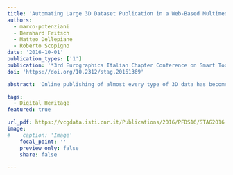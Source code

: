 ```yaml
---
title: 'Automating Large 3D Dataset Publication in a Web-Based Multimedia Repository'
authors:
  - marco-potenziani
  - Bernhard Fritsch
  - Matteo Dellepiane
  - Roberto Scopigno
date: '2016-10-01'
publication_types: ['1']
publication: '*3rd Eurographics Italian Chapter Conference on Smart Tools and Apps for Graphics*'
doi: 'https://doi.org/10.2312/stag.20161369'

abstract: 'Online publishing of almost every type of 3D data has become a quasi-standard routine. Nevertheless, the integration in a 	web page of a single 3D model, or of a predefined restricted set of models, raises different issues compared to an efficient and effective integration of thousands of them in an online repository. In this case it is mandatory to have an automatized pipeline to prepare and homogenize the dataset. The pipeline should be able to automatically wrap 3D data in all conditions, and display every single model with the best scene setup without any (or with a minimal) interaction by the database maintainers. This paper, retracing the steps of a recent real application case, aims at showing all the faced issues (and the adopted solutions) to publish a large and heterogeneous three-dimensional dataset in a web specialized repository. We want to introduce a valid and reusable strategy, starting from the description of the pipeline adopted for data pre-processing and moving to the choices made in the 3D viewer implementation. The paper concludes with a discussion on the actual state of the integration of 3D data with the other multimedia informative layers.'

tags:
  - Digital Heritage
featured: true

url_pdf: https://vcgdata.isti.cnr.it/Publications/2016/PFDS16/STAG2016 (Paper) - Automating Large 3D Dataset Publication in a Web-Based.pdf
image:
#    caption: 'Image'
    focal_point: ''
    preview_only: false
    share: false

---
```

<!--
{{< figure src="https://vcgdata.isti.cnr.it/Publications/2016/PFDS16/measures.jpg" >}}
{{< figure src="https://vcgdata.isti.cnr.it/Publications/2016/PFDS16/light.jpg" >}}
{{< figure src="https://vcgdata.isti.cnr.it/Publications/2016/PFDS16/general.jpg" >}}
{{< figure src="https://vcgdata.isti.cnr.it/Publications/2016/PFDS16/setup.jpg" >}}
{{< figure src="https://vcgdata.isti.cnr.it/Publications/2016/PFDS16/object.jpg" >}}
{{< figure src="https://vcgdata.isti.cnr.it/Publications/2016/PFDS16/flow.jpg" >}}
{{< figure src="https://vcgdata.isti.cnr.it/Publications/2016/PFDS16/build.jpg" >}}
{{< figure src="https://vcgdata.isti.cnr.it/Publications/2016/PFDS16/sections.jpg" >}}
{{< figure src="https://vcgdata.isti.cnr.it/Publications/2016/PFDS16/0collection.jpg" >}}
-->